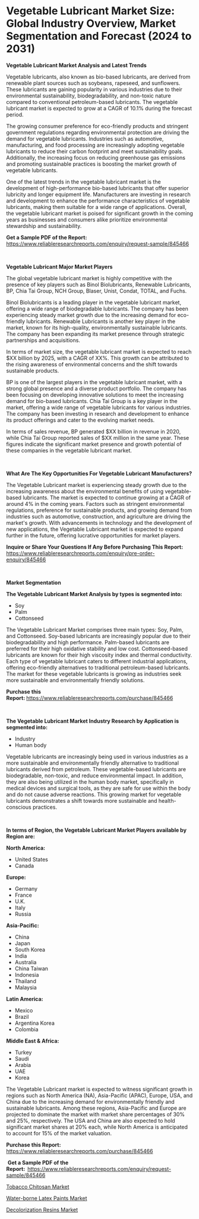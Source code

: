 <p><h1>Vegetable Lubricant Market Size: Global Industry Overview, Market Segmentation and Forecast (2024 to 2031)</h1></p><p><strong>Vegetable Lubricant Market Analysis and Latest Trends</strong></p>
<p><p>Vegetable lubricants, also known as bio-based lubricants, are derived from renewable plant sources such as soybeans, rapeseed, and sunflowers. These lubricants are gaining popularity in various industries due to their environmental sustainability, biodegradability, and non-toxic nature compared to conventional petroleum-based lubricants. The vegetable lubricant market is expected to grow at a CAGR of 10.1% during the forecast period.</p><p>The growing consumer preference for eco-friendly products and stringent government regulations regarding environmental protection are driving the demand for vegetable lubricants. Industries such as automotive, manufacturing, and food processing are increasingly adopting vegetable lubricants to reduce their carbon footprint and meet sustainability goals. Additionally, the increasing focus on reducing greenhouse gas emissions and promoting sustainable practices is boosting the market growth of vegetable lubricants.</p><p>One of the latest trends in the vegetable lubricant market is the development of high-performance bio-based lubricants that offer superior lubricity and longer equipment life. Manufacturers are investing in research and development to enhance the performance characteristics of vegetable lubricants, making them suitable for a wide range of applications. Overall, the vegetable lubricant market is poised for significant growth in the coming years as businesses and consumers alike prioritize environmental stewardship and sustainability.</p></p>
<p><strong>Get a Sample PDF of the Report:&nbsp;</strong> <a href="https://www.reliableresearchreports.com/enquiry/request-sample/845466">https://www.reliableresearchreports.com/enquiry/request-sample/845466</a></p>
<p>&nbsp;</p>
<p><strong>Vegetable Lubricant Major Market Players</strong></p>
<p><p>The global vegetable lubricant market is highly competitive with the presence of key players such as Binol Biolubricants, Renewable Lubricants, BP, Chia Tai Group, NCH Group, Blaser, Unist, Condat, TOTAL, and Fuchs. </p><p>Binol Biolubricants is a leading player in the vegetable lubricant market, offering a wide range of biodegradable lubricants. The company has been experiencing steady market growth due to the increasing demand for eco-friendly lubricants. Renewable Lubricants is another key player in the market, known for its high-quality, environmentally sustainable lubricants. The company has been expanding its market presence through strategic partnerships and acquisitions. </p><p>In terms of market size, the vegetable lubricant market is expected to reach $XX billion by 2025, with a CAGR of XX%. This growth can be attributed to the rising awareness of environmental concerns and the shift towards sustainable products.</p><p>BP is one of the largest players in the vegetable lubricant market, with a strong global presence and a diverse product portfolio. The company has been focusing on developing innovative solutions to meet the increasing demand for bio-based lubricants. Chia Tai Group is a key player in the market, offering a wide range of vegetable lubricants for various industries. The company has been investing in research and development to enhance its product offerings and cater to the evolving market needs.</p><p>In terms of sales revenue, BP generated $XX billion in revenue in 2020, while Chia Tai Group reported sales of $XX million in the same year. These figures indicate the significant market presence and growth potential of these companies in the vegetable lubricant market.</p></p>
<p>&nbsp;</p>
<p><strong>What Are The Key Opportunities For Vegetable Lubricant Manufacturers?</strong></p>
<p><p>The Vegetable Lubricant market is experiencing steady growth due to the increasing awareness about the environmental benefits of using vegetable-based lubricants. The market is expected to continue growing at a CAGR of around 4% in the coming years. Factors such as stringent environmental regulations, preference for sustainable products, and growing demand from industries such as automotive, construction, and agriculture are driving the market's growth. With advancements in technology and the development of new applications, the Vegetable Lubricant market is expected to expand further in the future, offering lucrative opportunities for market players.</p></p>
<p><strong>Inquire or Share Your Questions If Any Before Purchasing This Report:</strong> <a href="https://www.reliableresearchreports.com/enquiry/pre-order-enquiry/845466">https://www.reliableresearchreports.com/enquiry/pre-order-enquiry/845466</a></p>
<p>&nbsp;</p>
<p><strong>Market Segmentation</strong></p>
<p><strong>The Vegetable Lubricant Market Analysis by types is segmented into:</strong></p>
<p><ul><li>Soy</li><li>Palm</li><li>Cottonseed</li></ul></p>
<p><p>The Vegetable Lubricant Market comprises three main types: Soy, Palm, and Cottonseed. Soy-based lubricants are increasingly popular due to their biodegradability and high performance. Palm-based lubricants are preferred for their high oxidative stability and low cost. Cottonseed-based lubricants are known for their high viscosity index and thermal conductivity. Each type of vegetable lubricant caters to different industrial applications, offering eco-friendly alternatives to traditional petroleum-based lubricants. The market for these vegetable lubricants is growing as industries seek more sustainable and environmentally friendly solutions.</p></p>
<p><strong>Purchase this Report:&nbsp;</strong><a href="https://www.reliableresearchreports.com/purchase/845466">https://www.reliableresearchreports.com/purchase/845466</a></p>
<p>&nbsp;</p>
<p><strong>The Vegetable Lubricant Market Industry Research by Application is segmented into:</strong></p>
<p><ul><li>Industry</li><li>Human body</li></ul></p>
<p><p>Vegetable lubricants are increasingly being used in various industries as a more sustainable and environmentally friendly alternative to traditional lubricants derived from petroleum. These vegetable-based lubricants are biodegradable, non-toxic, and reduce environmental impact. In addition, they are also being utilized in the human body market, specifically in medical devices and surgical tools, as they are safe for use within the body and do not cause adverse reactions. This growing market for vegetable lubricants demonstrates a shift towards more sustainable and health-conscious practices.</p></p>
<p>&nbsp;</p>
<p><strong>In terms of Region, the Vegetable Lubricant Market Players available by Region are:</strong></p>
<p>
    <p> <strong> North America: </strong>
        <ul>
            <li>United States</li>
            <li>Canada</li>
        </ul>
        </p> 
    <p> <strong> Europe: </strong>
        <ul>
            <li>Germany</li>
            <li>France</li>
            <li>U.K.</li>
            <li>Italy</li>
            <li>Russia</li>
        </ul>
        </p> 
    <p> <strong> Asia-Pacific: </strong>
        <ul>
            <li>China</li>
            <li>Japan</li>
            <li>South Korea</li>
            <li>India</li>
            <li>Australia</li>
            <li>China Taiwan</li>
            <li>Indonesia</li>
            <li>Thailand</li>
            <li>Malaysia</li>
        </ul>
        </p> 
    <p> <strong> Latin America: </strong>
        <ul>
            <li>Mexico</li>
            <li>Brazil</li>
            <li>Argentina Korea</li>
            <li>Colombia</li>
        </ul>
        </p> 
    <p> <strong> Middle East & Africa: </strong>
        <ul>
            <li>Turkey</li>
            <li>Saudi</li>
            <li>Arabia</li>
            <li>UAE</li>
            <li>Korea</li>
        </ul>
    </p>
    </p>
<p><p>The Vegetable Lubricant market is expected to witness significant growth in regions such as North America (NA), Asia-Pacific (APAC), Europe, USA, and China due to the increasing demand for environmentally friendly and sustainable lubricants. Among these regions, Asia-Pacific and Europe are projected to dominate the market with market share percentages of 30% and 25%, respectively. The USA and China are also expected to hold significant market shares at 20% each, while North America is anticipated to account for 15% of the market valuation.</p></p>
<p><strong>Purchase this Report: </strong><a href="https://www.reliableresearchreports.com/purchase/845466">https://www.reliableresearchreports.com/purchase/845466</a></p>
<p>&nbsp;<strong>Get a Sample PDF of the Report:&nbsp;&nbsp;</strong><a href="https://www.reliableresearchreports.com/enquiry/request-sample/845466">https://www.reliableresearchreports.com/enquiry/request-sample/845466</a></p>
<p><strong></strong></p>
<p><p><a href="https://view.publitas.com/reportprime-1/tobacco-chitosan-market-provides-a-comprehensive-analysis-including-a-macro-overview-of-the-market-as-well-as-micro-details-such-as-market-size-and-competitive-landscape/">Tobacco Chitosan Market</a></p><p><a href="https://view.publitas.com/reportprime-1/water-borne-latex-paints-market-analysis-and-market-size-global-industry-overview-market-segmentation-and-forecast-2023-to-2030/">Water-borne Latex Paints Market</a></p><p><a href="https://view.publitas.com/reportprime-1/decolorization-resins-market-research-report-reveals-the-latest-trends-and-opportunities-of-this-market-for-period-from-2023-2030/">Decolorization Resins Market</a></p></p>